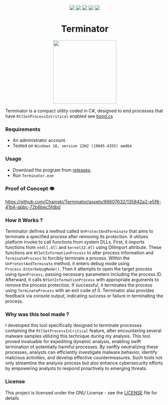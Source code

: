 <p align= "center">
  <img src="https://img.shields.io/github/languages/top/Chainski/Terminator?style=flat&color=red">
   <img src="https://img.shields.io/github/stars/Chainski/Terminator?style=flat&color=red">
     <img src="https://img.shields.io/github/last-commit/chainski/terminator?color=red">
   <img src="https://img.shields.io/github/license/chainski/terminator?color=red">
    <img src="https://hits.sh/github.com/chainski/terminator.svg?label=views&color=red">
   <br>
</p>

<h1 align="center">Terminator</h1>

<p align="center">
<img src="https://github.com/Chainski/Terminator/assets/96607632/6deac6c5-9df1-4143-a8ab-9aecb811de34", width="200", height="200">
</p>

Terminator is a compact utility coded in C#, designed to end processes that have ```RtlSetProcessIsCritical``` enabled see [bsod.cs](https://github.com/Chainski/Terminator/blob/main/bsod.cs)

### Requirements
- An administrator account.
- Tested on ```Windows 10, version 22H2 (19045.4355) amd64```

### Usage
- Download the program from [releases](https://github.com/Chainski/Terminator/releases).
- Run ```Terminator.exe```

### Proof of Concept 👁
https://github.com/Chainski/Terminator/assets/96607632/135842a2-e5f8-41b4-abbc-72b6bec5fdbd

### How it Works ?
Terminator defines a method called ```UnProtectAndTerminate``` that aims to terminate a specified process after removing its protection. It utilizes platform invoke to call functions from system DLLs.
First, it imports functions from ```ntdll.dll``` and ```kernel32.dll``` using DllImport attribute. These functions are ```NtSetInformationProcess``` to alter process information and ```TerminateProcess``` to forcibly terminate a process.
Within the ```UnProtectAndTerminate``` method, it enters debug mode using ```Process.EnterDebugMode()```. Then it attempts to open the target process using ```OpenProcess```, passing necessary parameters including the process ID.
Afterward, it calls ```NtSetInformationProcess``` with appropriate arguments to remove the process protection. If successful, it terminates the process using ```TerminateProcess``` with an exit code of 0.
Terminator also provides feedback via console output, indicating success or failure in terminating the process.

### Why was this tool made ?

I developed this tool specifically designed to terminate processes containing the ```RtlSetProcessIsCritical``` feature, after encountering several malware samples utilizing this technique during my analysis. This tool proved invaluable for expediting dynamic analysis, enabling swift termination of potentially harmful processes. By swiftly neutralizing these processes, analysts can efficiently investigate malware behavior, identify malicious activities, and develop effective countermeasures. Such tools not only streamline the analysis process but also enhance cybersecurity efforts by empowering analysts to respond proactively to emerging threats.

### License
This project is licensed under the GNU License - see the [LICENSE](https://github.com/chainski/Terminator/blob/main/LICENSE) file for details
